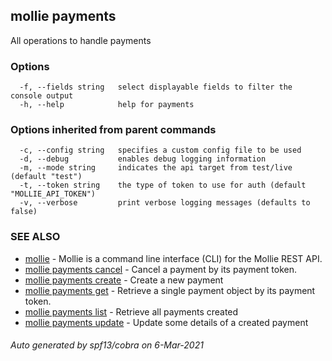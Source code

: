 ## mollie payments

All operations to handle payments

### Options

```
  -f, --fields string   select displayable fields to filter the console output
  -h, --help            help for payments
```

### Options inherited from parent commands

```
  -c, --config string   specifies a custom config file to be used
  -d, --debug           enables debug logging information
  -m, --mode string     indicates the api target from test/live (default "test")
  -t, --token string    the type of token to use for auth (default "MOLLIE_API_TOKEN")
  -v, --verbose         print verbose logging messages (defaults to false)
```

### SEE ALSO

* [mollie](mollie.md)	 - Mollie is a command line interface (CLI) for the Mollie REST API.
* [mollie payments cancel](mollie_payments_cancel.md)	 - Cancel a payment by its payment token.
* [mollie payments create](mollie_payments_create.md)	 - Create a new payment
* [mollie payments get](mollie_payments_get.md)	 - Retrieve a single payment object by its payment token.
* [mollie payments list](mollie_payments_list.md)	 - Retrieve all payments created
* [mollie payments update](mollie_payments_update.md)	 - Update some details of a created payment

###### Auto generated by spf13/cobra on 6-Mar-2021
